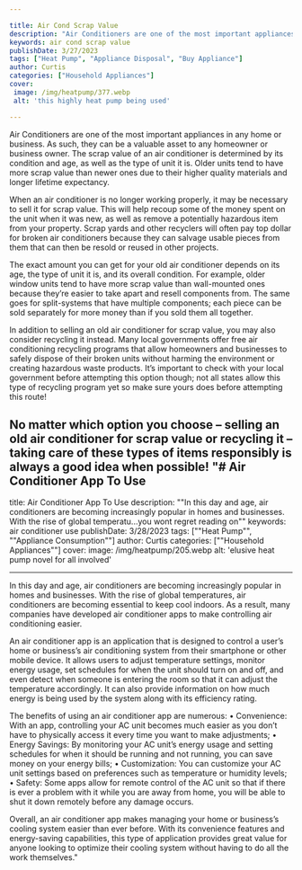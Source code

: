 ```yaml
---

title: Air Cond Scrap Value
description: "Air Conditioners are one of the most important appliances in any home or business. As such, they can be a valuable asset to any ho...keep going and find out"
keywords: air cond scrap value
publishDate: 3/27/2023
tags: ["Heat Pump", "Appliance Disposal", "Buy Appliance"]
author: Curtis
categories: ["Household Appliances"]
cover: 
 image: /img/heatpump/377.webp
 alt: 'this highly heat pump being used'

---
```


Air Conditioners are one of the most important appliances in any home or business. As such, they can be a valuable asset to any homeowner or business owner. The scrap value of an air conditioner is determined by its condition and age, as well as the type of unit it is. Older units tend to have more scrap value than newer ones due to their higher quality materials and longer lifetime expectancy. 

When an air conditioner is no longer working properly, it may be necessary to sell it for scrap value. This will help recoup some of the money spent on the unit when it was new, as well as remove a potentially hazardous item from your property. Scrap yards and other recyclers will often pay top dollar for broken air conditioners because they can salvage usable pieces from them that can then be resold or reused in other projects. 

The exact amount you can get for your old air conditioner depends on its age, the type of unit it is, and its overall condition. For example, older window units tend to have more scrap value than wall-mounted ones because they’re easier to take apart and resell components from. The same goes for split-systems that have multiple components; each piece can be sold separately for more money than if you sold them all together. 

In addition to selling an old air conditioner for scrap value, you may also consider recycling it instead. Many local governments offer free air conditioning recycling programs that allow homeowners and businesses to safely dispose of their broken units without harming the environment or creating hazardous waste products. It’s important to check with your local government before attempting this option though; not all states allow this type of recycling program yet so make sure yours does before attempting this route! 

No matter which option you choose – selling an old air conditioner for scrap value or recycling it – taking care of these types of items responsibly is always a good idea when possible!
"# Air Conditioner App To Use
---

title: Air Conditioner App To Use
description: ""In this day and age, air conditioners are becoming increasingly popular in homes and businesses. With the rise of global temperatu...you wont regret reading on""
keywords: air conditioner use
publishDate: 3/28/2023
tags: [""Heat Pump"", ""Appliance Consumption""]
author: Curtis
categories: [""Household Appliances""]
cover: 
 image: /img/heatpump/205.webp
 alt: 'elusive heat pump novel for all involved'

---

In this day and age, air conditioners are becoming increasingly popular in homes and businesses. With the rise of global temperatures, air conditioners are becoming essential to keep cool indoors. As a result, many companies have developed air conditioner apps to make controlling air conditioning easier.

An air conditioner app is an application that is designed to control a user’s home or business’s air conditioning system from their smartphone or other mobile device. It allows users to adjust temperature settings, monitor energy usage, set schedules for when the unit should turn on and off, and even detect when someone is entering the room so that it can adjust the temperature accordingly. It can also provide information on how much energy is being used by the system along with its efficiency rating. 

The benefits of using an air conditioner app are numerous: 
•	Convenience: With an app, controlling your AC unit becomes much easier as you don’t have to physically access it every time you want to make adjustments; 
•	Energy Savings: By monitoring your AC unit’s energy usage and setting schedules for when it should be running and not running, you can save money on your energy bills; 
•	Customization: You can customize your AC unit settings based on preferences such as temperature or humidity levels; 
•	Safety: Some apps allow for remote control of the AC unit so that if there is ever a problem with it while you are away from home, you will be able to shut it down remotely before any damage occurs. 

Overall, an air conditioner app makes managing your home or business’s cooling system easier than ever before. With its convenience features and energy-saving capabilities, this type of application provides great value for anyone looking to optimize their cooling system without having to do all the work themselves."

